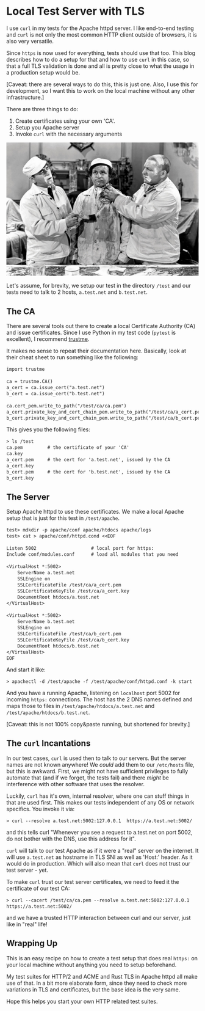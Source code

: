 # Local Test Server with TLS

I use `curl` in my tests for the Apache httpd server. I like end-to-end testing and `curl`
is not only the most common HTTP client outside of browsers, it is also very versatile.

Since `https` is now used for everything, tests should use that too. This blog describes
how to do a setup for that and how to use `curl` in this case, so that a full TLS
validation is done and all is pretty close to what the usage in a production setup would be.

[Caveat: there are several ways to do this, this is just one. Also, I use this for 
development, so I want this to work on the local machine without any other infrastructure.]

There are three things to do:

1. Create certificates using your own 'CA'.
2. Setup you Apache server
3. Invoke `curl` with the necessary arguments

![](images/stooges.png)

Let's assume, for brevity, we setup our test in the directory `/test` and our tests
need to talk to 2 hosts, `a.test.net` and `b.test.net`.

## The CA

There are several tools out there to create a local Certificate Authority (CA) and
issue certificates. Since I use Python in my test code (`pytest` is excellent), I
recommend [trustme](https://github.com/python-trio/trustme).

It makes no sense to repeat their documentation here. Basically, look at their
cheat sheet to run something like the following:

```
import trustme

ca = trustme.CA()
a_cert = ca.issue_cert("a.test.net")
b_cert = ca.issue_cert("b.test.net")

ca.cert_pem.write_to_path("/test/ca/ca.pem")
a_cert.private_key_and_cert_chain_pem.write_to_path("/test/ca/a_cert.pem")
b_cert.private_key_and_cert_chain_pem.write_to_path("/test/ca/b_cert.pem")
```

This gives you the following files:

```
> ls /test
ca.pem         # the certificate of your 'CA'
ca.key
a_cert.pem     # the cert for 'a.test.net', issued by the CA
a_cert.key
b_cert.pem     # the cert for 'b.test.net', issued by the CA
b_cert.key
```

## The Server

Setup Apache httpd to use these certificates. We make a local Apache setup that is just for this test
in `/test/apache`.

```
test> mdkdir -p apache/conf apache/htdocs apache/logs
test> cat > apache/conf/httpd.cond <<EOF

Listen 5002                    # local port for https:
Include conf/modules.conf      # load all modules that you need

<VirtualHost *:5002>
    ServerName a.test.net
    SSLEngine on
    SSLCertificateFile /test/ca/a_cert.pem
    SSLCertificateKeyFile /test/ca/a_cert.key
    DocumentRoot htdocs/a.test.net
</VirtualHost>

<VirtualHost *:5002>
    ServerName b.test.net
    SSLEngine on
    SSLCertificateFile /test/ca/b_cert.pem
    SSLCertificateKeyFile /test/ca/b_cert.key
    DocumentRoot htdocs/b.test.net
</VirtualHost>
EOF
```
And start it like:

```
> apachectl -d /test/apache -f /test/apache/conf/httpd.conf -k start
```

And you have a running Apache, listening on `localhost` port 5002 for incoming `https:` connections. The host
has the 2 DNS names defined and maps those to files in `/test/apache/htdocs/a.test.net` and `/test/apache/htdocs/b.test.net`.

[Caveat: this is not 100% copy&paste running, but shortened for brevity.]

## The `curl` Incantations

In our test cases, `curl` is used then to talk to our servers. But the server names are not known anywhere! We 
*could* add them to our `/etc/hosts` file, but this is awkward. First, we might not have sufficient privileges to fully automate that (and if we forget, the tests fail) and there *might* be interference with other software that uses the resolver.

Luckily, `curl` has it's own, internal resolver, where one can stuff things in that are used first. This makes our tests independent of any OS or network specifics. You invoke it via:

```
> curl --resolve a.test.net:5002:127.0.0.1  https://a.test.net:5002/
```

and this tells curl "Whenever you see a request to a.test.net on port 5002, do not bother with the DNS, use this address for it". 

`curl` will talk to our test Apache as if it were a "real" server on the internet. It will use `a.test.net` as hostname in TLS SNI as well as 'Host:' header. As it would do in production. Which will also mean that `curl` does not trust our test server - yet.

To make `curl` trust our test server certificates, we need to feed it the certificate of our test CA:

```
> curl --cacert /test/ca/ca.pem --resolve a.test.net:5002:127.0.0.1  https://a.test.net:5002/
```

and we have a trusted HTTP interaction between curl and our server, just like in "real" life!

## Wrapping Up

This is an easy recipe on how to create a test setup that does real `https:` on your local machine without
anything you need to setup beforehand. 

My test suites for HTTP/2 and ACME and Rust TLS in Apache httpd all make use of that. In a bit more
elaborate form, since they need to check more variations in TLS and certificates, but the base idea
is the very same.

Hope this helps you start your own HTTP related test suites.

